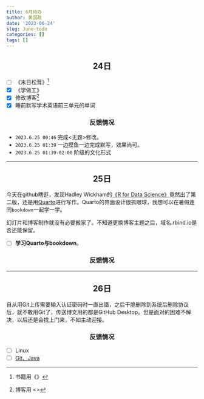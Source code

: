 ```yaml
---
title: 6月待办
author: 黄国政
date: '2023-06-24'
slug: June-todo
categories: []
tags: []
---
```


<style>
h2,h3 {
  text-align: center;
  font-weight: bold;
}
</style>

<!--more-->

## 24日

- [ ] 《末日松茸》[^book]
- [x] 《学做工》
- [x] 修改博客[^blog]
- [x] 睡前默写学术英语前三单元的单词

[^book]: 书籍用《》
[^blog]: 博客用 <>

### 反馈情况

- `2023.6.25 00:46` 完成<无题>修改。  
- `2023.6.25 01:39` 一边摸鱼一边完成默写，效果尚可。
- `2023.6.25 01:39-02:00`  阶级的文化形式

---

## 25日  

今天在github瞎逛，发现Hadley Wickham的[《R for Data Science》](https://r4ds.hadley.nz/)竟然出了第二版，还是用[Quarto](https://quarto.org/)进行写作。Quarto的界面设计很抓眼球，我想可以在暑假连同`bookdown`一起学一学。

幻灯片和博客制作就没有必要搬家了。不知道更换博客主题之后，域名.rbind.io是否还能保留。

- [ ] **学习Quarto与bookdown**。

### 反馈情况

---

## 26日

自从用Git上传需要输入认证密码时一直出错，之后干脆删除到系统后删除协议后，就不敢用Git了，传送博文用的都是GitHub Desktop。但是面对的困难不解决，以后还是会找上门来，不如主动迎接。

### 反馈情况

- [ ] Linux
- [ ] [Git、Java](https://github.com/michaelliao)